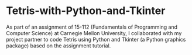 # Tetris-with-Python-and-Tkinter
As part of an assignment of 15-112 (Fundamentals of Programming and Computer Science) at Carnegie Mellon University, I collaborated with my project partner to code Tetris using Python and Tkinter (a Python graphics package) based on the assignment tutorial.
